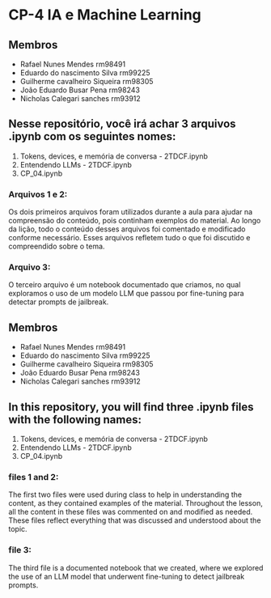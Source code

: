 # CP-4 IA e Machine Learning

## Membros

* Rafael Nunes Mendes rm98491
* Eduardo do nascimento Silva rm99225
* Guilherme cavalheiro Siqueira rm98305
* João Eduardo Busar Pena rm98243
* Nicholas Calegari sanches rm93912

## Nesse repositório, você irá achar 3 arquivos .ipynb com os seguintes nomes:

1. Tokens, devices, e memória de conversa - 2TDCF.ipynb 
2. Entendendo LLMs - 2TDCF.ipynb 
3. CP_04.ipynb

### Arquivos 1 e 2:
Os dois primeiros arquivos foram utilizados durante a aula para ajudar na compreensão do conteúdo, pois continham exemplos do material. Ao longo da lição, todo o conteúdo desses arquivos foi comentado e modificado conforme necessário. Esses arquivos refletem tudo o que foi discutido e compreendido sobre o tema.

### Arquivo 3:
O terceiro arquivo é um notebook documentado que criamos, no qual exploramos o uso de um modelo LLM que passou por fine-tuning para detectar prompts de jailbreak.

## Membros

* Rafael Nunes Mendes rm98491
* Eduardo do nascimento Silva rm99225
* Guilherme cavalheiro Siqueira rm98305
* João Eduardo Busar Pena rm98243
* Nicholas Calegari sanches rm93912
  
## In this repository, you will find three .ipynb files with the following names:

1. Tokens, devices, e memória de conversa - 2TDCF.ipynb 
2. Entendendo LLMs - 2TDCF.ipynb 
3. CP_04.ipynb

### files 1 and 2:
The first two files were used during class to help in understanding the content, as they contained examples of the material. Throughout the lesson, all the content in these files was commented on and modified as needed. These files reflect everything that was discussed and understood about the topic.

### file 3:
The third file is a documented notebook that we created, where we explored the use of an LLM model that underwent fine-tuning to detect jailbreak prompts.






